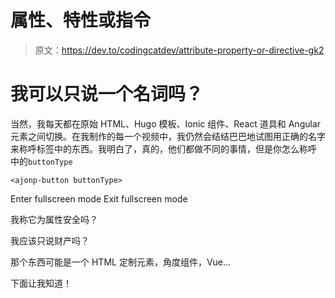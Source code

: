 # 属性、特性或指令

> 原文：<https://dev.to/codingcatdev/attribute-property-or-directive-gk2>

# 我可以只说一个名词吗？

当然，我每天都在原始 HTML、Hugo 模板、Ionic 组件、React 道具和 Angular 元素之间切换。在我制作的每一个视频中，我仍然会结结巴巴地试图用正确的名字来称呼标签中的东西。我明白了，真的，他们都做不同的事情，但是你怎么称呼
中的`buttonType`

```
<ajonp-button buttonType> 
```

Enter fullscreen mode Exit fullscreen mode

我称它为属性安全吗？

我应该只说财产吗？

那个东西可能是一个 HTML 定制元素，角度组件，Vue...

下面让我知道！